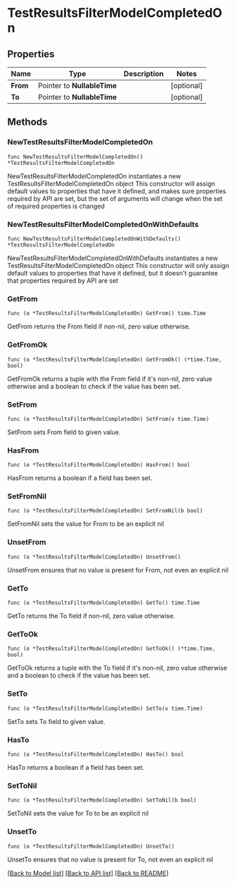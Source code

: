 # TestResultsFilterModelCompletedOn

## Properties

Name | Type | Description | Notes
------------ | ------------- | ------------- | -------------
**From** | Pointer to **NullableTime** |  | [optional] 
**To** | Pointer to **NullableTime** |  | [optional] 

## Methods

### NewTestResultsFilterModelCompletedOn

`func NewTestResultsFilterModelCompletedOn() *TestResultsFilterModelCompletedOn`

NewTestResultsFilterModelCompletedOn instantiates a new TestResultsFilterModelCompletedOn object
This constructor will assign default values to properties that have it defined,
and makes sure properties required by API are set, but the set of arguments
will change when the set of required properties is changed

### NewTestResultsFilterModelCompletedOnWithDefaults

`func NewTestResultsFilterModelCompletedOnWithDefaults() *TestResultsFilterModelCompletedOn`

NewTestResultsFilterModelCompletedOnWithDefaults instantiates a new TestResultsFilterModelCompletedOn object
This constructor will only assign default values to properties that have it defined,
but it doesn't guarantee that properties required by API are set

### GetFrom

`func (o *TestResultsFilterModelCompletedOn) GetFrom() time.Time`

GetFrom returns the From field if non-nil, zero value otherwise.

### GetFromOk

`func (o *TestResultsFilterModelCompletedOn) GetFromOk() (*time.Time, bool)`

GetFromOk returns a tuple with the From field if it's non-nil, zero value otherwise
and a boolean to check if the value has been set.

### SetFrom

`func (o *TestResultsFilterModelCompletedOn) SetFrom(v time.Time)`

SetFrom sets From field to given value.

### HasFrom

`func (o *TestResultsFilterModelCompletedOn) HasFrom() bool`

HasFrom returns a boolean if a field has been set.

### SetFromNil

`func (o *TestResultsFilterModelCompletedOn) SetFromNil(b bool)`

 SetFromNil sets the value for From to be an explicit nil

### UnsetFrom
`func (o *TestResultsFilterModelCompletedOn) UnsetFrom()`

UnsetFrom ensures that no value is present for From, not even an explicit nil
### GetTo

`func (o *TestResultsFilterModelCompletedOn) GetTo() time.Time`

GetTo returns the To field if non-nil, zero value otherwise.

### GetToOk

`func (o *TestResultsFilterModelCompletedOn) GetToOk() (*time.Time, bool)`

GetToOk returns a tuple with the To field if it's non-nil, zero value otherwise
and a boolean to check if the value has been set.

### SetTo

`func (o *TestResultsFilterModelCompletedOn) SetTo(v time.Time)`

SetTo sets To field to given value.

### HasTo

`func (o *TestResultsFilterModelCompletedOn) HasTo() bool`

HasTo returns a boolean if a field has been set.

### SetToNil

`func (o *TestResultsFilterModelCompletedOn) SetToNil(b bool)`

 SetToNil sets the value for To to be an explicit nil

### UnsetTo
`func (o *TestResultsFilterModelCompletedOn) UnsetTo()`

UnsetTo ensures that no value is present for To, not even an explicit nil

[[Back to Model list]](../README.md#documentation-for-models) [[Back to API list]](../README.md#documentation-for-api-endpoints) [[Back to README]](../README.md)


